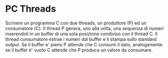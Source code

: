 # PC Threads

Scrivere un programma C con due threads, un produttore (P) ed un consumatore (C). Il thread P genera, uno alla volta, una sequenza di numeri inserendoli in un buffer di una sola posizione condiviso con il thread C. Il thread consumatore estrae i numeri dal buffer e li stampa sullo standard output. Se il buffer e' pieno P attende che C consumi il dato, analogamente se il buffer e' vuoto C attende che P produca un valore da consumare.
